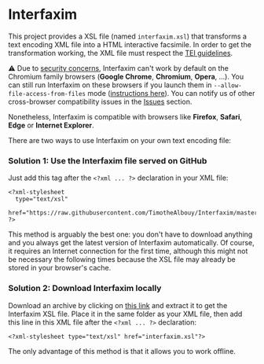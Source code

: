 # Interfaxim
This project provides a XSL file (named `interfaxim.xsl`) that transforms a text encoding XML file into a HTML interactive facsimile. In order to get the transformation working, the XML file must respect the [TEI guidelines][1].

:warning: Due to [security concerns][2], Interfaxim can't work by default on the Chromium family browsers (**Google Chrome**, **Chromium**, **Opera**, ...). You can still run Interfaxim on these browsers if you launch them in `--allow-file-access-from-files` mode ([instructions here][3]). You can notify us of other cross-browser compatibility issues in the [Issues][4] section.

Nonetheless, Interfaxim is compatible with browsers like **Firefox**, **Safari**, **Edge** or **Internet Explorer**.

There are two ways to use Interfaxim on your own text encoding file:

### Solution 1: Use the Interfaxim file served on GitHub

Just add this tag after the `<?xml ... ?>` declaration in your XML file:

    <?xml-stylesheet
      type="text/xsl"
      href="https://raw.githubusercontent.com/TimotheAlbouy/Interfaxim/master/interfaxim.xsl"
    ?>

This method is arguably the best one: you don't have to download anything and you always get the latest version of Interfaxim automatically. Of course, it requires an Internet connection for the first time, although this might not be necessary the following times because the XSL file may already be stored in your browser's cache.

### Solution 2: Download Interfaxim locally

Download an archive by clicking on [this link][5] and extract it to get the Interfaxim XSL file. Place it in the same folder as your XML file, then add this line in this XML file after the `<?xml ... ?>` declaration:

    <?xml-stylesheet type="text/xsl" href="interfaxim.xsl"?>

The only advantage of this method is that it allows you to work offline.

  [1]: http://www.tei-c.org/release/doc/tei-p5-doc/en/html/
  [2]: https://blog.chromium.org/2008/12/security-in-depth-local-web-pages.html
  [3]: http://www.chrome-allow-file-access-from-file.com/
  [4]: https://github.com/TimotheAlbouy/Interfaxim/issues
  [5]: https://github.com/TimotheAlbouy/Interfaxim/blob/master/interfaxim.zip?raw=true
